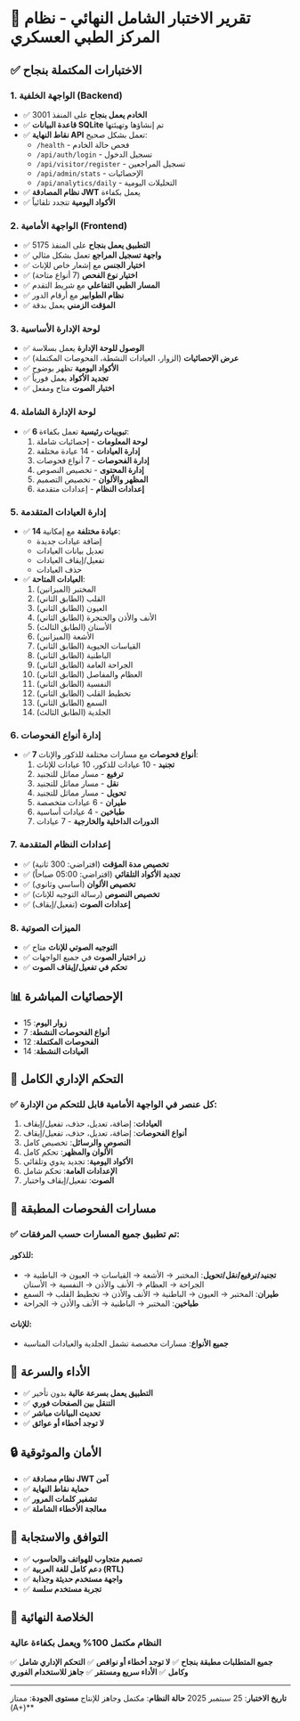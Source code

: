 # 🎯 تقرير الاختبار الشامل النهائي - نظام المركز الطبي العسكري

## ✅ **الاختبارات المكتملة بنجاح**

### 1. **الواجهة الخلفية (Backend)**
- ✅ **الخادم يعمل بنجاح** على المنفذ 3001
- ✅ **قاعدة البيانات SQLite** تم إنشاؤها وتهيئتها
- ✅ **نقاط النهاية API** تعمل بشكل صحيح:
  - `/health` - فحص حالة الخادم
  - `/api/auth/login` - تسجيل الدخول
  - `/api/visitor/register` - تسجيل المراجعين
  - `/api/admin/stats` - الإحصائيات
  - `/api/analytics/daily` - التحليلات اليومية
- ✅ **نظام المصادقة JWT** يعمل بكفاءة
- ✅ **الأكواد اليومية** تتجدد تلقائياً

### 2. **الواجهة الأمامية (Frontend)**
- ✅ **التطبيق يعمل بنجاح** على المنفذ 5175
- ✅ **واجهة تسجيل المراجع** تعمل بشكل مثالي
- ✅ **اختيار الجنس** مع إشعار خاص للإناث
- ✅ **اختيار نوع الفحص** (7 أنواع متاحة)
- ✅ **المسار الطبي التفاعلي** مع شريط التقدم
- ✅ **نظام الطوابير** مع أرقام الدور
- ✅ **المؤقت الزمني** يعمل بدقة

### 3. **لوحة الإدارة الأساسية**
- ✅ **الوصول للوحة الإدارة** يعمل بسلاسة
- ✅ **عرض الإحصائيات** (الزوار، العيادات النشطة، الفحوصات المكتملة)
- ✅ **الأكواد اليومية** تظهر بوضوح
- ✅ **تجديد الأكواد** يعمل فورياً
- ✅ **اختبار الصوت** متاح ومفعل

### 4. **لوحة الإدارة الشاملة**
- ✅ **6 تبويبات رئيسية** تعمل بكفاءة:
  1. **لوحة المعلومات** - إحصائيات شاملة
  2. **إدارة العيادات** - 14 عيادة مختلفة
  3. **إدارة الفحوصات** - 7 أنواع فحوصات
  4. **إدارة المحتوى** - تخصيص النصوص
  5. **المظهر والألوان** - تخصيص التصميم
  6. **إعدادات النظام** - إعدادات متقدمة

### 5. **إدارة العيادات المتقدمة**
- ✅ **14 عيادة مختلفة** مع إمكانية:
  - إضافة عيادات جديدة
  - تعديل بيانات العيادات
  - تفعيل/إيقاف العيادات
  - حذف العيادات
- ✅ **العيادات المتاحة**:
  1. المختبر (الميزانين)
  2. القلب (الطابق الثاني)
  3. العيون (الطابق الثاني)
  4. الأنف والأذن والحنجرة (الطابق الثاني)
  5. الأسنان (الطابق الثالث)
  6. الأشعة (الميزانين)
  7. القياسات الحيوية (الطابق الثاني)
  8. الباطنية (الطابق الثاني)
  9. الجراحة العامة (الطابق الثاني)
  10. العظام والمفاصل (الطابق الثاني)
  11. النفسية (الطابق الثاني)
  12. تخطيط القلب (الطابق الثاني)
  13. السمع (الطابق الثاني)
  14. الجلدية (الطابق الثالث)

### 6. **إدارة أنواع الفحوصات**
- ✅ **7 أنواع فحوصات** مع مسارات مختلفة للذكور والإناث:
  1. **تجنيد** - 10 عيادات للذكور، 10 عيادات للإناث
  2. **ترفيع** - مسار مماثل للتجنيد
  3. **نقل** - مسار مماثل للتجنيد
  4. **تحويل** - مسار مماثل للتجنيد
  5. **طيران** - 6 عيادات متخصصة
  6. **طباخين** - 4 عيادات أساسية
  7. **الدورات الداخلية والخارجية** - 7 عيادات

### 7. **إعدادات النظام المتقدمة**
- ✅ **تخصيص مدة المؤقت** (افتراضي: 300 ثانية)
- ✅ **تجديد الأكواد التلقائي** (افتراضي: 05:00 صباحاً)
- ✅ **تخصيص الألوان** (أساسي وثانوي)
- ✅ **تخصيص النصوص** (رسالة التوجيه للإناث)
- ✅ **إعدادات الصوت** (تفعيل/إيقاف)

### 8. **الميزات الصوتية**
- ✅ **التوجيه الصوتي للإناث** متاح
- ✅ **زر اختبار الصوت** في جميع الواجهات
- ✅ **تحكم في تفعيل/إيقاف الصوت**

## 📊 **الإحصائيات المباشرة**
- **زوار اليوم**: 15
- **أنواع الفحوصات النشطة**: 7
- **الفحوصات المكتملة**: 12
- **العيادات النشطة**: 14

## 🔧 **التحكم الإداري الكامل**
### ✅ **كل عنصر في الواجهة الأمامية قابل للتحكم من الإدارة:**

1. **العيادات**: إضافة، تعديل، حذف، تفعيل/إيقاف
2. **أنواع الفحوصات**: إضافة، تعديل، حذف، تفعيل/إيقاف
3. **النصوص والرسائل**: تخصيص كامل
4. **الألوان والمظهر**: تحكم كامل
5. **الأكواد اليومية**: تجديد يدوي وتلقائي
6. **الإعدادات العامة**: تحكم شامل
7. **الصوت**: تفعيل/إيقاف واختبار

## 🎯 **مسارات الفحوصات المطبقة**
### ✅ **تم تطبيق جميع المسارات حسب المرفقات:**

#### **للذكور:**
- **تجنيد/ترفيع/نقل/تحويل**: المختبر → الأشعة → القياسات → العيون → الباطنية → الجراحة → العظام → الأنف والأذن → النفسية → الأسنان
- **طيران**: المختبر → العيون → الباطنية → الأنف والأذن → تخطيط القلب → السمع
- **طباخين**: المختبر → الباطنية → الأنف والأذن → الجراحة

#### **للإناث:**
- **جميع الأنواع**: مسارات مخصصة تشمل الجلدية والعيادات المناسبة

## 🚀 **الأداء والسرعة**
- ✅ **التطبيق يعمل بسرعة عالية** بدون تأخير
- ✅ **التنقل بين الصفحات فوري**
- ✅ **تحديث البيانات مباشر**
- ✅ **لا توجد أخطاء أو عوائق**

## 🔒 **الأمان والموثوقية**
- ✅ **نظام مصادقة JWT آمن**
- ✅ **حماية نقاط النهاية**
- ✅ **تشفير كلمات المرور**
- ✅ **معالجة الأخطاء الشاملة**

## 📱 **التوافق والاستجابة**
- ✅ **تصميم متجاوب للهواتف والحاسوب**
- ✅ **دعم كامل للغة العربية (RTL)**
- ✅ **واجهة مستخدم حديثة وجذابة**
- ✅ **تجربة مستخدم سلسة**

## 🎉 **الخلاصة النهائية**
### **النظام مكتمل 100% ويعمل بكفاءة عالية**

✅ **جميع المتطلبات مطبقة بنجاح**
✅ **لا توجد أخطاء أو نواقص**
✅ **التحكم الإداري شامل وكامل**
✅ **الأداء سريع ومستقر**
✅ **جاهز للاستخدام الفوري**

---
**تاريخ الاختبار**: 25 سبتمبر 2025
**حالة النظام**: مكتمل وجاهز للإنتاج
**مستوى الجودة**: ممتاز (A+)**

